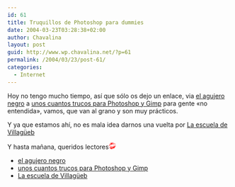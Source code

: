 ```yaml
---
id: 61
title: Truquillos de Photoshop para dummies
date: 2004-03-23T03:28:38+02:00
author: Chavalina
layout: post
guid: http://www.wp.chavalina.net/?p=61
permalink: /2004/03/23/post-61/
categories:
  - Internet
---
```

Hoy no tengo mucho tiempo, as&iacute; que s&oacute;lo os dejo un enlace, via <a href="http://www.agujero.com" target="_blank">el agujero negro</a> a <a href="http://www.villanos.net/escuela/tps/tps_00.html" target="_blank">unos cuantos trucos para Photoshop y Gimp</a> para gente «no entendida», vamos, que van al grano y son muy pr&aacute;cticos.

Y ya que estamos ah&iacute;, no es mala idea darnos una vuelta por <a href="http://www.villanos.net/escuela/index.html" target="_blank">La escuela de Villag&uuml;eb</a>

Y hasta ma&ntilde;ana, queridos lectores![beso](/imagenes/emoticonos/beso.gif) 

  * <a href="http://www.agujero.com" target="_blank">el agujero negro</a>
  * <a href="http://www.villanos.net/escuela/tps/tps_00.html" target="_blank">unos cuantos trucos para Photoshop y Gimp</a>
  * <a href="http://www.villanos.net/escuela/index.html" target="_blank">La escuela de Villag&uuml;eb</a>